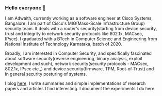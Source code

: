 ### Hello everyone 👋

I am Adwaith, currently working as a software engineer at Cisco Systems, Bangalore. I am part of Cisco's MIG(Mass-Scale Infrastructure Group) security team. It deals with a router's security(starting from device security, trust and integrity to network security protocols like 802.1x, MACsec, IPsec). I graduated with a BTech in Computer Science and Engineering from National Institute of Technology Karnataka, batch of 2020.

Broadly, I am interested in Computer Security, and specifically fascinated about software security(reverse engineering, binary analysis, exploit development and such), network security(security protocols - MACsec, 802.1x, IPsec etc.,) and device security(firmware, TPM, Root-of-Trust) and in general security posturing of systems.

I blog [here](https://www.pwnthebox.net/). I write summaries and simple implementations of research papers and articles I find interesting. I document the experiments I do here.
